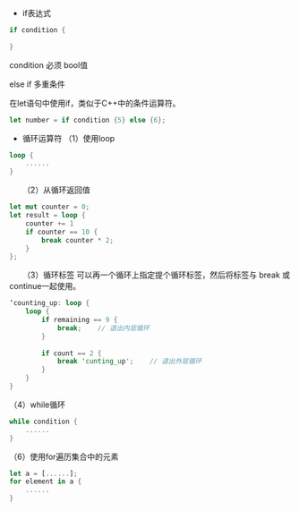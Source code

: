 + if表达式
```rust
if condition {
    
}
```
condition 必须 bool值

else if 多重条件

在let语句中使用if，类似于C++中的条件运算符。
```rust
let number = if condition {5} else {6};
```

+ 循环运算符
（1）使用loop
```rust
loop {
    ......
}
```
&nbsp;&nbsp;&nbsp;&nbsp;&nbsp;&nbsp;（2）从循环返回值
```rust
let mut counter = 0;
let result = loop {
    counter += 1
    if counter == 10 {
        break counter * 2;
    }
};
```
&nbsp;&nbsp;&nbsp;&nbsp;&nbsp;&nbsp;（3）循环标签
可以再一个循环上指定提个循环标签，然后将标签与 break 或 continue一起使用。
```rust
‘counting_up: loop {
    loop {
        if remaining == 9 {
            break;    // 退出内层循环
        }
        
        if count == 2 {
            break 'cunting_up';    // 退出外层循环
        }
    }
}
```
（4）while循环
```rust
while condition {
    ......
}
```
（6）使用for遍历集合中的元素
```rust
let a = [......];
for element in a {
    ......
}
```
